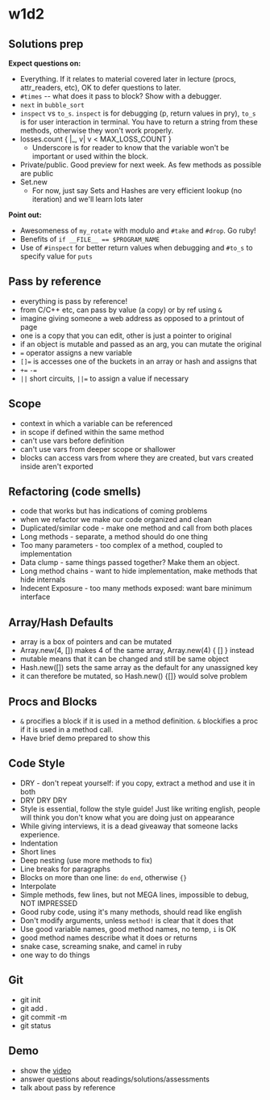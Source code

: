 # w1d2

## Solutions prep

**Expect questions on:**
+ Everything. If it relates to material covered later in lecture (procs, attr_readers, etc), OK to defer questions to later.
+ `#times` -- what does it pass to block? Show with a debugger.
+ `next` in `bubble_sort`
+ `inspect` vs `to_s`. `inspect` is for debugging (p, return values in pry), `to_s` is for user interaction in terminal. You have to return a string from these methods, otherwise they won't work properly.
+ losses.count { |_, v| v < MAX_LOSS_COUNT }
  - Underscore is for reader to know that the variable won't be important or used within the block.
+ Private/public. Good preview for next week. As few methods as possible are public
+ Set.new
  - For now, just say Sets and Hashes are very efficient lookup (no iteration) and we'll learn lots later

**Point out:**
+ Awesomeness of `my_rotate` with modulo and `#take` and `#drop`. Go ruby!
+ Benefits of `if __FILE__ == $PROGRAM_NAME`
+ Use of `#inspect` for better return values when debugging and `#to_s` to specify value for `puts`


## Pass by reference
* everything is pass by reference!
* from C/C++ etc, can pass by value (a copy) or by ref using `&`
* imagine giving someone a web address as opposed to a printout of page
* one is a copy that you can edit, other is just a pointer to original
* if an object is mutable and passed as an arg, you can mutate the original
* `=` operator assigns a new variable
* `[]=` is accesses one of the buckets in an array or hash and assigns that
* `+=` `-=`
* `||` short circuits, `||=` to assign a value if necessary

## Scope
* context in which a variable can be referenced
* in scope if defined within the same method
* can't use vars before definition
* can't use vars from deeper scope or shallower
* blocks can access vars from where they are created, but vars created inside aren't exported

## Refactoring (code smells)
* code that works but has indications of coming problems
* when we refactor we make our code organized and clean
* Duplicated/similar code - make one method and call from both places
* Long methods - separate, a method should do one thing
* Too many parameters - too complex of a method, coupled to implementation
* Data clump - same things passed together? Make them an object.
* Long method chains - want to hide implementation, make methods that hide internals
* Indecent Exposure - too many methods exposed: want bare minimum interface

## Array/Hash Defaults
* array is a box of pointers and can be mutated
* Array.new(4, []) makes 4 of the same array, Array.new(4) { [] } instead
* mutable means that it can be changed and still be same object
* Hash.new([]) sets the same array as the default for any unassigned key
* it can therefore be mutated, so Hash.new() {[]} would solve problem

## Procs and Blocks
* `&` procifies a block if it is used in a method definition. `&` blockifies a proc if it is used in a method call.
* Have brief demo prepared to show this 

## Code Style
* DRY - don't repeat yourself: if you copy, extract a method and use it in both
* DRY DRY DRY
* Style is essential, follow the style guide! Just like writing english, people
  will think you don't know what you are doing just on appearance
* While giving interviews, it is a dead giveaway that someone lacks experience.
* Indentation
* Short lines
* Deep nesting (use more methods to fix)
* Line breaks for paragraphs
* Blocks on more than one line: `do` `end`, otherwise `{}`
* Interpolate
* Simple methods, few lines, but not MEGA lines,
  impossible to debug, NOT IMPRESSED
* Good ruby code, using it's many methods, should read like english
* Don't modify arguments, unless `method!` is clear that it does that
* Use good variable names, good method names, no temp, `i` is OK
* good method names describe what it does or returns
* snake case, screaming snake, and camel in ruby
* one way to do things

## Git
* git init
* git add .
* git commit -m
* git status

## Demo
* show the [video](https://www.youtube.com/watch?v=8ZMOWypU34k)
* answer questions about readings/solutions/assessments
* talk about pass by reference
